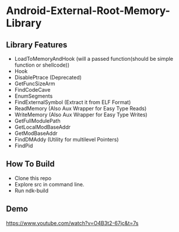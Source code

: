# Android-External-Root-Memory-Library

## Library Features

- LoadToMemoryAndHook (will a passed function(should be simple function or shellcode))
- Hook
- DisablePtrace (Deprecated)
- GetFuncSizeArm
- FindCodeCave
- EnumSegments
- FindExternalSymbol (Extract it from ELF Format)
- ReadMemory  (Also Aux Wrapper for Easy Type Reads)
- WriteMemory (Also Aux Wrapper for Easy Type Writes)
- GetFullModulePath
- GetLocalModBaseAddr
- GetModBaseAddr
- FindDMAddy (Utility for multilevel Pointers)
- FindPid

## How To Build

- Clone this repo
- Explore src in command line.
- Run ndk-build

## Demo
https://www.youtube.com/watch?v=O4B3t2-67jc&t=7s
